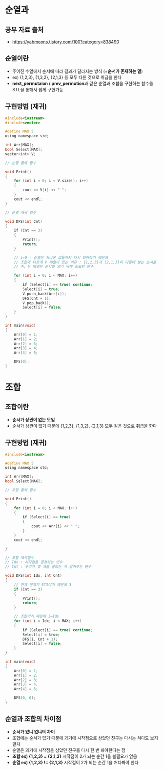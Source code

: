 # 순열과 

## 공부 자료 출처
- https://yabmoons.tistory.com/100?category=838490

## 순열이란
- 주어진 수열에서 순서에 따라 결과가 달라지는 방식 (=**순서가 존재하는 열**)
- ex) {1,2,3}, {1,3,2}, {2,1,3} 등 모두 다른 것으로 취급을 한다
- **next_permutaion / prev_permution**과 같은 순열과 조합을 구현하는 함수를 STL을 통해서 쉽게 구현가능

## 구현방법 (재귀)

```C
#include<iostream>
#include<vector>

#define MAX 5
using namespace std;

int Arr[MAX];
bool Select[MAX];
vector<int> V;

// 순열 출력 함수

void Print()
{
	for (int i = 0; i < V.size(); i++)
	{
		cout << V[i] << " ";
	}
	cout << endl;
}

// 순열 재귀 함수

void DFS(int Cnt)
{
	if (Cnt == 3)
	{
		Print();
		return;
	}

	// i=0 : 순열은 지나온 값들까지 다시 봐야하기 때문에
	// 조합과 다르게 V 배열이 있는 이유 : {1,2,3}과 {2,1,3}이 다른데 넣는 순서를 체크하는 배열이 없다면 조합처럼 되기 때문에
	// 즉, V 배열은 순서를 알기 위해 필요한 변수

	for (int i = 0; i < MAX; i++)
	{
		if (Select[i] == true) continue;
		Select[i] = true;
		V.push_back(Arr[i]);
		DFS(Cnt + 1);
		V.pop_back();
		Select[i] = false;
	}
}

int main(void)
{
	Arr[0] = 1;
	Arr[1] = 2;
	Arr[2] = 3;
	Arr[3] = 4;
	Arr[4] = 5;

	DFS(0);
}

```


# 조합

## 조합이란
- **순서가 상관이 없는 모임**
- 순서가 상관이 없기 때문에 {1,2,3}, {1,3,2}, {2,1,3} 모두 같은 것으로 취급을 한다


## 구현방법 (재귀)

```C
#include<iostream>

#define MAX 5
using namespace std;

int Arr[MAX];
bool Select[MAX];

// 조합 출력 함수

void Print()
{
	for (int i = 0; i < MAX; i++)
	{
		if (Select[i] == true)
		{
			cout << Arr[i] << " ";
		}
	}
	cout << endl;

}

// 조합 재귀함수
// Idx : 시작점을 결정하는 변수
// Cnt : 우리가 몇 개를 골랐는 지 갈켜주는 변수

void DFS(int Idx, int Cnt)
{
	// 현재 문제가 5C3이기 때문에 3
	if (Cnt == 3)
	{
		Print();
		return;
	}

	// 조합이기 때문에 i=Idx
	for (int i = Idx; i < MAX; i++)
	{
		if (Select[i] == true) continue;
		Select[i] = true;
		DFS(i, Cnt + 1);
		Select[i] = false;
	}
}

int main(void)
{
	Arr[0] = 1;
	Arr[1] = 2;
	Arr[2] = 3;
	Arr[3] = 4;
	Arr[4] = 5;

	DFS(0, 0);
}
```


## 순열과 조합의 차이점
- **순서가 있냐 없냐의 차이**
- 조합에는 순서가 없기 때문에 과거에 시작점으로 삼았던 친구는 다시는 쳐다도 보지 말자
- 순열은 과거에 시작점을 삼았던 친구를 다시 한 번 봐야한다는 점
- **조합 ex) {1,2,3} = {2,1,3}** 시작점이 2가 되는 순간 1을 볼필요가 없음
- **순열 ex) {1,2,3} != {2,1,3}** 시작점이 2가 되는 순간 1을 쳐다봐야 한다
